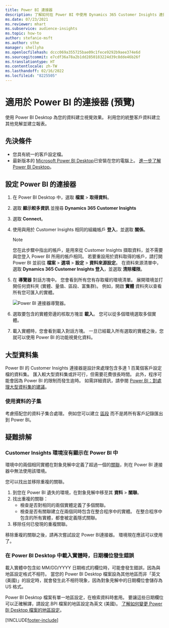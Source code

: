 ```yaml
---
title: Power BI 連接器
description: 了解如何在 Power BI 中使用 Dynamics 365 Customer Insights 連接器。
ms.date: 07/23/2021
ms.reviewer: mhart
ms.subservice: audience-insights
ms.topic: how-to
author: stefanie-msft
ms.author: sthe
manager: shellyha
ms.openlocfilehash: dccc069a355725bae09c1fece9292b9aee374e6d
ms.sourcegitcommit: e7cdf36a78a2b1dd2850183224d39c8dde46b26f
ms.translationtype: HT
ms.contentlocale: zh-TW
ms.lasthandoff: 02/16/2022
ms.locfileid: "8225505"
---
```

# <a name="connector-for-power-bi-preview"></a>適用於 Power BI 的連接器 (預覽)

使用 Power BI Desktop 為您的資料建立視覺效果。 利用您的統整客戶資料建立其他見解並建立報表。

## <a name="prerequisites"></a>先決條件

- 您具有統一的客戶設定檔。
- 最新版本的 [Microsoft Power BI Desktop](https://powerbi.microsoft.com/desktop/)已安裝在您的電腦上。 [進一步了解 Power BI Desktop](/power-bi/desktop-what-is-desktop)。

## <a name="configure-the-connector-for-power-bi"></a>設定 Power BI 的連接器

1. 在 Power BI Desktop 中，選取 **檔案** > **取得資料**。

1. 選取 **顯示較多資訊** 並搜尋 **Dynamics 365 Customer Insights**

1. 選取 **Connect**。

1. 使用與用於 Customer Insights 相同的組織帳戶 **登入**，並選取 **關係**。
   > [!NOTE]
   > 您在此步驟中指出的帳戶，是用來從 Customer Insights 擷取資料，並不需要與您登入 Power BI 所用的帳戶相同。 若要重設用於資料取得的帳戶，請打開 Power BI 並前往 **檔案** > **選項** > **設定** > **資料來源設定**。 在資料來源清單中，選取 **Dynamics 365 Customer Insights 登入**，並選取 **清除權限**。  

1. 在 **導覽器** 對話方塊中。 您會看到所有您有存取權的環境清單。 展開環境並打開任何資料夾 (實體、量值、區段、富集群)。 例如，開啟 **實體** 資料夾以查看所有您可匯入的實體。

   ![Power BI 連接器導覽器。](media/power-bi-navigator.png "Power BI 連接器導覽器")

1. 選取要包含的實體旁邊的核取方塊並 **載入**。 您可以從多個環境選取多個實體。

1. 載入實體時，您會看到載入對話方塊。 一旦已經載入所有選取的實體之後，您就可以使用 Power BI 的功能視覺化資料。

## <a name="large-data-sets"></a>大型資料集

Power BI 的 Customer Insights 連接器是設計來處理包含多達 1 百萬個客戶設定檔的資料集。 匯入較大型資料集或許可行，但需要花費很長時間。 此外，程序可能會因為 Power BI 的限制而發生逾時。 如需詳細資訊，請參閱 [Power BI：對處理大型資料集的建議](/power-bi/admin/service-premium-what-is#large-datasets)。 

### <a name="work-with-a-subset-of-data"></a>使用資料的子集

考慮搭配您的資料子集合處理。 例如您可以建立 [區段](segments.md) 而不是將所有客戶記錄匯出到 Power BI。

## <a name="troubleshooting"></a>疑難排解​​

### <a name="customer-insights-environment-doesnt-show-in-power-bi"></a>Customer Insights 環境沒有顯示在 Power BI 中

環境中的兩個相同實體在對象見解中定義了超過一個的[關聯](relationships.md)，則在 Power BI 連接器中無法使用該環境。

您可以找出並移除重複的關聯。

1. 到您在 Power BI 遺失的環境，在對象見解中移至其 **資料** > **關聯**。
2. 找出重複的關聯：
   - 檢查是否對相同的兩個實體定義了多個關聯。
   - 檢查是否有關聯建立在兩個同時包含在整合程序中的實體。 在整合程序中包含的所有實體，都會被定義隱式關聯。
3. 移除任何已發現的重複關聯。

移除重複的關聯之後，請再次嘗試設定 Power BI連接器。 環境現在應該可以使用了。

### <a name="errors-on-date-fields-when-loading-entities-in-power-bi-desktop"></a>在 Power BI Desktop 中載入實體時，日期欄位發生錯誤

載入實體中包含如 MM/DD/YYYY 日期格式的欄位時，可能會發生錯誤，因為與地區設定格式不相符。 當您的 Power BI Desktop 檔案設為其他地區而非「英文 (美國)」的設定時，就會發生此不相符現象，因為對象見解中的日期欄位會儲存為 US 格式。

Power BI Desktop 檔案有單一地區設定，在檢索資料時套用。 要讓這些日期欄位可以正確解譯，請設定.BPI 檔案的地區設定為英文 (美國)。 [了解如何變更 Power BI Desktop 檔案的地區設定](/power-bi/fundamentals/supported-languages-countries-regions.md#choose-the-locale-for-importing-data-into-power-bi-desktop)。

[!INCLUDE[footer-include](../includes/footer-banner.md)]
